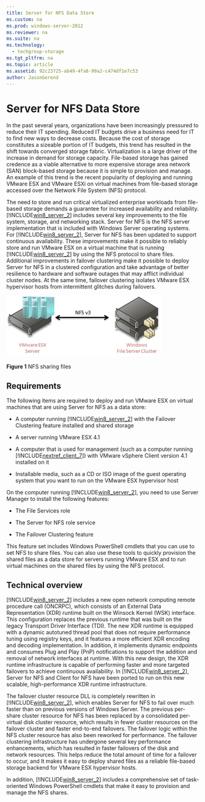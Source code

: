 ```yaml
---
title: Server for NFS Data Store
ms.custom: na
ms.prod: windows-server-2012
ms.reviewer: na
ms.suite: na
ms.technology: 
  - techgroup-storage
ms.tgt_pltfrm: na
ms.topic: article
ms.assetid: 92c23725-ab49-4fa8-99a2-c474df1e7c53
author: JasonGerend
---
```

# Server for NFS Data Store
In the past several years, organizations have been increasingly pressured to reduce their IT spending. Reduced IT budgets drive a business need for IT to find new ways to decrease costs. Because the cost of storage constitutes a sizeable portion of IT budgets, this trend has resulted in the shift towards converged storage fabric. Virtualization is a large driver of the increase in demand for storage capacity. File\-based storage has gained credence as a viable alternative to more expensive storage area network \(SAN\) block\-based storage because it is simple to provision and manage. An example of this trend is the recent popularity of deploying and running VMware ESX and VMware ESXi on virtual machines from file\-based storage accessed over the Network File System \(NFS\) protocol.  
  
The need to store and run critical virtualized enterprise workloads from file\-based storage demands a guarantee for increased availability and reliability. [!INCLUDE[win8_server_2](../Token/win8_server_2_md.md)] includes several key improvements to the file system, storage, and networking stack. Server for NFS is the NFS server implementation that is included with Windows Server operating systems. For [!INCLUDE[win8_server_2](../Token/win8_server_2_md.md)], Server for NFS has been updated to support continuous availability. These improvements make it possible to reliably store and run VMware ESX on a virtual machine that is running [!INCLUDE[win8_server_2](../Token/win8_server_2_md.md)] by using the NFS protocol to share files. Additional improvements in failover clustering make it possible to deploy Server for NFS in a clustered configuration and take advantage of better resilience to hardware and software outages that may afflict individual cluster nodes. At the same time, failover clustering isolates VMware ESX hypervisor hosts from intermittent glitches during failovers.  
  
![](../Image/1_NFS_Rev_Guide.jpg)  
  
**Figure 1** NFS sharing files  
  
## Requirements  
The following items are required to deploy and run VMware ESX on virtual machines that are using Server for NFS as a data store:  
  
-   A computer running [!INCLUDE[win8_server_2](../Token/win8_server_2_md.md)] with the Failover Clustering feature installed and shared storage  
  
-   A server running VMware ESX 4.1  
  
-   A computer that is used for management \(such as a computer running [!INCLUDE[nextref_client_7](../Token/nextref_client_7_md.md)]\) with VMware vSphere Client version 4.1 installed on it  
  
-   Installable media, such as a CD or ISO image of the guest operating system that you want to run on the VMware ESX hypervisor host  
  
On the computer running [!INCLUDE[win8_server_2](../Token/win8_server_2_md.md)], you need to use Server Manager to install the following features:  
  
-   The File Services role  
  
-   The Server for NFS role service  
  
-   The Failover Clustering feature  
  
This feature set includes Windows PowerShell cmdlets that you can use to set NFS to share files. You can also use these tools to quickly provision the shared files as a data store for servers running VMware ESX and to run virtual machines on the shared files by using the NFS protocol.  
  
## Technical overview  
[!INCLUDE[win8_server_2](../Token/win8_server_2_md.md)] includes a new open network computing remote procedure call \(ONCRPC\), which consists of an External Data Representation \(XDR\) runtime built on the Winsock Kernel \(WSK\) interface. This configuration replaces the previous runtime that was built on the legacy Transport Driver Interface \(TDI\). The new XDR runtime is equipped with a dynamic autotuned thread pool that does not require performance tuning using registry keys, and it features a more efficient XDR encoding and decoding implementation. In addition, it implements dynamic endpoints and consumes Plug and Play \(PnP\) notifications to support the addition and removal of network interfaces at runtime. With this new design, the XDR runtime infrastructure is capable of performing faster and more targeted failovers to achieve continuous availability. In [!INCLUDE[win8_server_2](../Token/win8_server_2_md.md)], Server for NFS and Client for NFS have been ported to run on this new scalable, high\-performance XDR runtime infrastructure.  
  
The failover cluster resource DLL is completely rewritten in [!INCLUDE[win8_server_2](../Token/win8_server_2_md.md)], which enables Server for NFS to fail over much faster than on previous versions of Windows Server. The previous per\-share cluster resource for NFS has been replaced by a consolidated per\-virtual disk cluster resource, which results in fewer cluster resources on the failover cluster and faster end\-to\-end failovers. The failover logic within the NFS cluster resource has also been reworked for performance. The failover clustering infrastructure has undergone several key performance enhancements, which has resulted in faster failovers of the disk and network resources. This helps reduce the total amount of time for a failover to occur, and It makes it easy to deploy shared files as a reliable file\-based storage backend for VMware ESX hypervisor hosts.  
  
In addition, [!INCLUDE[win8_server_2](../Token/win8_server_2_md.md)] includes a comprehensive set of task\-oriented Windows PowerShell cmdlets that make it easy to provision and manage the NFS shares.  
  

